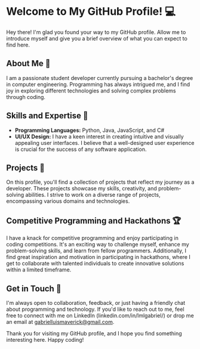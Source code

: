 # Welcome to My GitHub Profile! 💻

Hey there! I'm glad you found your way to my GitHub profile. Allow me to introduce myself and give you a brief overview of what you can expect to find here.

## About Me 👋

I am a passionate student developer currently pursuing a bachelor's degree in computer engineering. Programming has always intrigued me, and I find joy in exploring different technologies and solving complex problems through coding.

## Skills and Expertise 🤖

- **Programming Languages:** Python, Java, JavaScript, and C#
- **UI/UX Design:** I have a keen interest in creating intuitive and visually appealing user interfaces. I believe that a well-designed user experience is crucial for the success of any software application.

## Projects 📝

On this profile, you'll find a collection of projects that reflect my journey as a developer. These projects showcase my skills, creativity, and problem-solving abilities. I strive to work on a diverse range of projects, encompassing various domains and technologies.

## Competitive Programming and Hackathons 🏆

I have a knack for competitive programming and enjoy participating in coding competitions. It's an exciting way to challenge myself, enhance my problem-solving skills, and learn from fellow programmers. Additionally, I find great inspiration and motivation in participating in hackathons, where I get to collaborate with talented individuals to create innovative solutions within a limited timeframe.

## Get in Touch 📧

I'm always open to collaboration, feedback, or just having a friendly chat about programming and technology. If you'd like to reach out to me, feel free to connect with me on LinkedIn (linkedin.com/in/lmlgabriel/) or drop me an email at gabrielluismaverick@gmail.com.

Thank you for visiting my GitHub profile, and I hope you find something interesting here. Happy coding!
